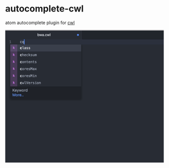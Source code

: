 # autocomplete-cwl
atom autocomplete plugin for [cwl](http://www.commonwl.org)

![autocomplete-cwl](./autocomplete-cwl.gif "autocomplete-cwl")
